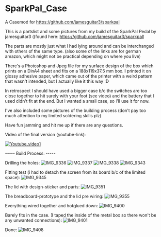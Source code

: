 # SparkPal_Case
A Casemod for https://github.com/jamesguitar3/sparkpal

This is a partslist and some pictures from my build of the SparkPal Pedal by jamesguitar3 ()found here: https://github.com/jamesguitar3/sparkpal)

The parts are mostly just what I had lying around and can be interchanged with others of the same type. (also some of the links are for german amazon, which might not be practical depending on where you live)

There's a Photoshop and Jpeg file for my surface design of the box which prints on a DinA4 sheet and fits on a 188x119x37.5 mm box. I printed it on glossy adhesive paper, which came out of the printer with a weird pattern that wasn't intended, but I actually like it this way :D

In retrospect I should have used a bigger case b/c the switches are too close together to hit surely with your foot (see video) and the battery that I used didn't fit at the end. But I wanted a small case, so I'll use it for now.

I've also included some pictures of the building process (don't pay too much attention to my limited soldering skills plz)

Have fun jamming and hit me up if there are any questions.

Video of the final version (youtube-link):

[![Youtube_video1](https://user-images.githubusercontent.com/23031752/117959519-6501b900-b31c-11eb-8953-c309cf937b1e.JPEG)](https://youtu.be/xdM0lbbVbqw)


-----     Build Process:     -----


Drilling the holes:
![IMG_9336](https://user-images.githubusercontent.com/23031752/117959868-b4e08000-b31c-11eb-88db-0a1844cfabb6.JPEG)
![IMG_9337](https://user-images.githubusercontent.com/23031752/117959870-b6aa4380-b31c-11eb-8d9d-3c7f281c27b8.JPEG)
![IMG_9338](https://user-images.githubusercontent.com/23031752/117959915-c32e9c00-b31c-11eb-8b7d-824da0eafdff.JPEG)
![IMG_9343](https://user-images.githubusercontent.com/23031752/117960009-db9eb680-b31c-11eb-9611-bbdbb6c32296.JPEG)

Fitting test (i had to detach the screen from its board b/c of the limited space):
![IMG_9345](https://user-images.githubusercontent.com/23031752/117960189-0be65500-b31d-11eb-8689-7cdc93690c8e.JPEG)

The lid with design-sticker and parts:
![IMG_9351](https://user-images.githubusercontent.com/23031752/117960424-40f2a780-b31d-11eb-9e36-f1af492251e9.JPEG)

The breadboard-prototype and the lid pre wiring:
![IMG_9355](https://user-images.githubusercontent.com/23031752/117960573-67b0de00-b31d-11eb-9906-13cf70951a87.JPEG)

Everything wired together and hotglued down:
![IMG_9400](https://user-images.githubusercontent.com/23031752/117960688-8a42f700-b31d-11eb-963c-fc41f24f99fd.JPEG)

Barely fits in the case. (I taped the inside of the metal box so there won't be any unwanted connections):
![IMG_9401](https://user-images.githubusercontent.com/23031752/117960835-b8283b80-b31d-11eb-88ec-a83dcc4feebe.JPEG)

Done:
![IMG_9408](https://user-images.githubusercontent.com/23031752/117960869-c2e2d080-b31d-11eb-9347-476cfcd8cfe9.JPEG)





